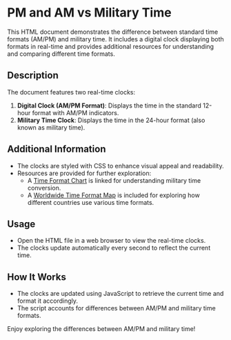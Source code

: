 # PM and AM vs Military Time

This HTML document demonstrates the difference between standard time formats (AM/PM) and military time. It includes a digital clock displaying both formats in real-time and provides additional resources for understanding and comparing different time formats.

## Description

The document features two real-time clocks:
1. **Digital Clock (AM/PM Format)**: Displays the time in the standard 12-hour format with AM/PM indicators.
2. **Military Time Clock**: Displays the time in the 24-hour format (also known as military time).

## Additional Information

- The clocks are styled with CSS to enhance visual appeal and readability.
- Resources are provided for further exploration:
    - A [Time Format Chart](https://militarytimechart.com) is linked for understanding military time conversion.
    - A [Worldwide Time Format Map](https://worldpopulationreview.com/country-rankings/countries-that-use-12-hour-time) is included for exploring how different countries use various time formats.

## Usage

- Open the HTML file in a web browser to view the real-time clocks.
- The clocks update automatically every second to reflect the current time.

## How It Works

- The clocks are updated using JavaScript to retrieve the current time and format it accordingly.
- The script accounts for differences between AM/PM and military time formats.

Enjoy exploring the differences between AM/PM and military time!
